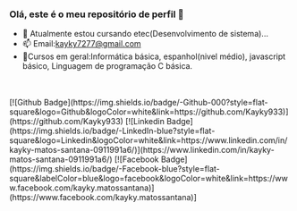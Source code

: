 ### Olá, este é o meu repositório de perfil 👋

- 🌱 Atualmente estou cursando etec(Desenvolvimento de sistema)...
- 📫 Email:kayky7277@gmail.com<br>
- 🌱Cursos em geral:Informática básica, espanhol(nivel médio), javascript básico, Linguagem de programação C básica.
<br>
<br>
[![Github Badge](https://img.shields.io/badge/-Github-000?style=flat-square&logo=Github&logoColor=white&link=https://github.com/Kayky933)](https://github.com/Kayky933)
[![Linkedin Badge](https://img.shields.io/badge/-LinkedIn-blue?style=flat-square&logo=Linkedin&logoColor=white&link=https://www.linkedin.com/in/kayky-matos-santana-0911991a6/)](https://www.linkedin.com/in/kayky-matos-santana-0911991a6/)
[![Facebook Badge](https://img.shields.io/badge/-Facebook-blue?style=flat-square&labelColor=blue&logo=facebook&logoColor=white&link=https://www.facebook.com/kayky.matossantana)](https://www.facebook.com/kayky.matossantana)]



